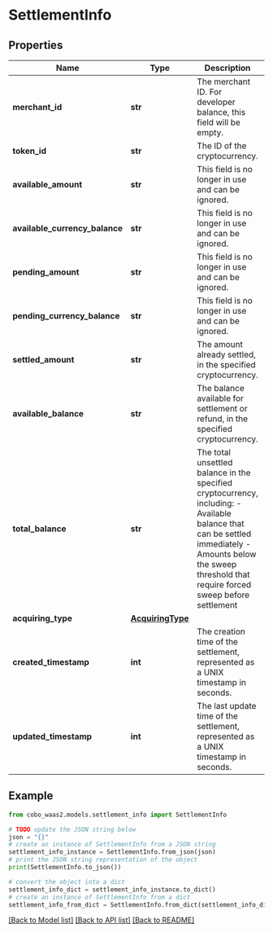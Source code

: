# SettlementInfo


## Properties

Name | Type | Description | Notes
------------ | ------------- | ------------- | -------------
**merchant_id** | **str** | The merchant ID. For developer balance, this field will be empty. | [optional] 
**token_id** | **str** | The ID of the cryptocurrency. | [optional] 
**available_amount** | **str** | This field is no longer in use and can be ignored. | 
**available_currency_balance** | **str** | This field is no longer in use and can be ignored. | [optional] 
**pending_amount** | **str** | This field is no longer in use and can be ignored. | [optional] 
**pending_currency_balance** | **str** | This field is no longer in use and can be ignored. | [optional] 
**settled_amount** | **str** | The amount already settled, in the specified cryptocurrency. | [optional] 
**available_balance** | **str** | The balance available for settlement or refund, in the specified cryptocurrency. | [optional] 
**total_balance** | **str** |  The total unsettled balance in the specified cryptocurrency, including: - Available balance that can be settled immediately - Amounts below the sweep threshold that require forced sweep before settlement  | [optional] 
**acquiring_type** | [**AcquiringType**](AcquiringType.md) |  | [optional] 
**created_timestamp** | **int** | The creation time of the settlement, represented as a UNIX timestamp in seconds. | [optional] 
**updated_timestamp** | **int** | The last update time of the settlement, represented as a UNIX timestamp in seconds. | [optional] 

## Example

```python
from cobo_waas2.models.settlement_info import SettlementInfo

# TODO update the JSON string below
json = "{}"
# create an instance of SettlementInfo from a JSON string
settlement_info_instance = SettlementInfo.from_json(json)
# print the JSON string representation of the object
print(SettlementInfo.to_json())

# convert the object into a dict
settlement_info_dict = settlement_info_instance.to_dict()
# create an instance of SettlementInfo from a dict
settlement_info_from_dict = SettlementInfo.from_dict(settlement_info_dict)
```
[[Back to Model list]](../README.md#documentation-for-models) [[Back to API list]](../README.md#documentation-for-api-endpoints) [[Back to README]](../README.md)


